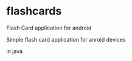 # flashcards
Flash Card application for android

Simple flash card application for anroid devices

in java
